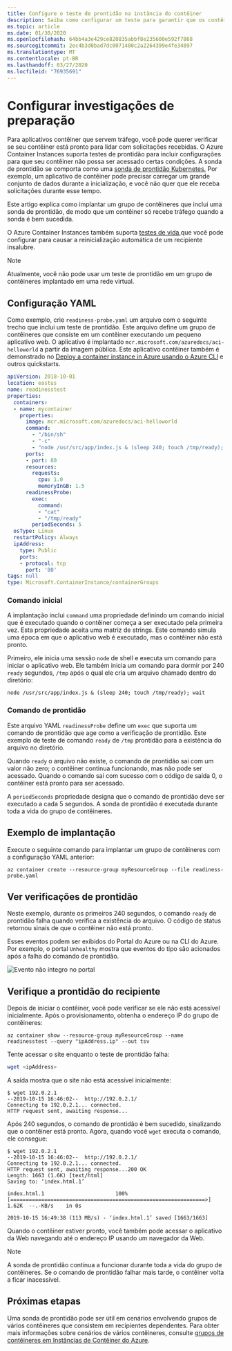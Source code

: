 ```yaml
---
title: Configure o teste de prontidão na instância do contêiner
description: Saiba como configurar um teste para garantir que os contêineres no Azure Container Instances recebam solicitações somente quando estiverem prontos
ms.topic: article
ms.date: 01/30/2020
ms.openlocfilehash: 64bb4a3e429ce820835abbf8e235600e592f7868
ms.sourcegitcommit: 2ec4b3d0bad7dc0071400c2a2264399e4fe34897
ms.translationtype: MT
ms.contentlocale: pt-BR
ms.lasthandoff: 03/27/2020
ms.locfileid: "76935691"
---
```

# <a name="configure-readiness-probes"></a>Configurar investigações de preparação

Para aplicativos contêiner que servem tráfego, você pode querer verificar se seu contêiner está pronto para lidar com solicitações recebidas. O Azure Container Instances suporta testes de prontidão para incluir configurações para que seu contêiner não possa ser acessado certas condições. A sonda de prontidão se comporta como uma [sonda de prontidão Kubernetes.](https://kubernetes.io/docs/tasks/configure-pod-container/configure-liveness-readiness-startup-probes/) Por exemplo, um aplicativo de contêiner pode precisar carregar um grande conjunto de dados durante a inicialização, e você não quer que ele receba solicitações durante esse tempo.

Este artigo explica como implantar um grupo de contêineres que inclui uma sonda de prontidão, de modo que um contêiner só recebe tráfego quando a sonda é bem sucedida.

O Azure Container Instances também suporta [testes de vida,](container-instances-liveness-probe.md)que você pode configurar para causar a reinicialização automática de um recipiente insalubre.

> [!NOTE]
> Atualmente, você não pode usar um teste de prontidão em um grupo de contêineres implantado em uma rede virtual.

## <a name="yaml-configuration"></a>Configuração YAML

Como exemplo, crie `readiness-probe.yaml` um arquivo com o seguinte trecho que inclui um teste de prontidão. Este arquivo define um grupo de contêineres que consiste em um contêiner executando um pequeno aplicativo web. O aplicativo é implantado `mcr.microsoft.com/azuredocs/aci-helloworld` a partir da imagem pública. Este aplicativo contêiner também é demonstrado no [Deploy a container instance in Azure usando o Azure CLI](container-instances-quickstart.md) e outros quickstarts.

```yaml
apiVersion: 2018-10-01
location: eastus
name: readinesstest
properties:
  containers:
  - name: mycontainer
    properties:
      image: mcr.microsoft.com/azuredocs/aci-helloworld
      command:
        - "/bin/sh"
        - "-c"
        - "node /usr/src/app/index.js & (sleep 240; touch /tmp/ready); wait"
      ports:
      - port: 80
      resources:
        requests:
          cpu: 1.0
          memoryInGB: 1.5
      readinessProbe:
        exec:
          command:
          - "cat"
          - "/tmp/ready"
        periodSeconds: 5
  osType: Linux
  restartPolicy: Always
  ipAddress:
    type: Public
    ports:
    - protocol: tcp
      port: '80'
tags: null
type: Microsoft.ContainerInstance/containerGroups
```

### <a name="start-command"></a>Comando inicial

A implantação inclui `command` uma propriedade definindo um comando inicial que é executado quando o contêiner começa a ser executado pela primeira vez. Esta propriedade aceita uma matriz de strings. Este comando simula uma época em que o aplicativo web é executado, mas o contêiner não está pronto. 

Primeiro, ele inicia uma sessão `node` de shell e executa um comando para iniciar o aplicativo web. Ele também inicia um comando para dormir por 240 `ready` segundos, `/tmp` após o qual ele cria um arquivo chamado dentro do diretório:

```console
node /usr/src/app/index.js & (sleep 240; touch /tmp/ready); wait
```

### <a name="readiness-command"></a>Comando de prontidão

Este arquivo YAML `readinessProbe` define um `exec` que suporta um comando de prontidão que age como a verificação de prontidão. Este exemplo de teste de comando `ready` de `/tmp` prontidão para a existência do arquivo no diretório.

Quando `ready` o arquivo não existe, o comando de prontidão sai com um valor não zero; o contêiner continua funcionando, mas não pode ser acessado. Quando o comando sai com sucesso com o código de saída 0, o contêiner está pronto para ser acessado. 

A `periodSeconds` propriedade designa que o comando de prontidão deve ser executado a cada 5 segundos. A sonda de prontidão é executada durante toda a vida do grupo de contêineres.

## <a name="example-deployment"></a>Exemplo de implantação

Execute o seguinte comando para implantar um grupo de contêineres com a configuração YAML anterior:

```azurecli-interactive
az container create --resource-group myResourceGroup --file readiness-probe.yaml
```

## <a name="view-readiness-checks"></a>Ver verificações de prontidão

Neste exemplo, durante os primeiros 240 segundos, o comando `ready` de prontidão falha quando verifica a existência do arquivo. O código de status retornou sinais de que o contêiner não está pronto.

Esses eventos podem ser exibidos do Portal do Azure ou na CLI do Azure. Por exemplo, o portal `Unhealthy` mostra que eventos do tipo são acionados após a falha do comando de prontidão. 

![Evento não íntegro no portal][portal-unhealthy]

## <a name="verify-container-readiness"></a>Verifique a prontidão do recipiente

Depois de iniciar o contêiner, você pode verificar se ele não está acessível inicialmente. Após o provisionamento, obtenha o endereço IP do grupo de contêineres:

```azurecli
az container show --resource-group myResourceGroup --name readinesstest --query "ipAddress.ip" --out tsv
```

Tente acessar o site enquanto o teste de prontidão falha:

```bash
wget <ipAddress>
```

A saída mostra que o site não está acessível inicialmente:
```
$ wget 192.0.2.1
--2019-10-15 16:46:02--  http://192.0.2.1/
Connecting to 192.0.2.1... connected.
HTTP request sent, awaiting response... 
```

Após 240 segundos, o comando de prontidão é bem sucedido, sinalizando que o contêiner está pronto. Agora, quando você `wget` executa o comando, ele consegue:

```
$ wget 192.0.2.1
--2019-10-15 16:46:02--  http://192.0.2.1/
Connecting to 192.0.2.1... connected.
HTTP request sent, awaiting response...200 OK
Length: 1663 (1.6K) [text/html]
Saving to: ‘index.html.1’

index.html.1                       100%[===============================================================>]   1.62K  --.-KB/s    in 0s      

2019-10-15 16:49:38 (113 MB/s) - ‘index.html.1’ saved [1663/1663] 
```

Quando o contêiner estiver pronto, você também pode acessar o aplicativo da Web navegando até o endereço IP usando um navegador da Web.

> [!NOTE]
> A sonda de prontidão continua a funcionar durante toda a vida do grupo de contêineres. Se o comando de prontidão falhar mais tarde, o contêiner volta a ficar inacessível. 
> 

## <a name="next-steps"></a>Próximas etapas

Uma sonda de prontidão pode ser útil em cenários envolvendo grupos de vários contêineres que consistem em recipientes dependentes. Para obter mais informações sobre cenários de vários contêineres, consulte [grupos de contêineres em Instâncias de Contêiner do Azure](container-instances-container-groups.md).

<!-- IMAGES -->
[portal-unhealthy]: ./media/container-instances-readiness-probe/readiness-probe-failed.png
